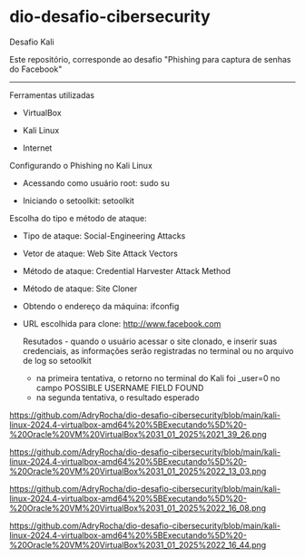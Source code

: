 # dio-desafio-cibersecurity
Desafio Kali  

Este repositório, corresponde ao desafio "Phishing para captura de senhas do Facebook" 

----------------------------------------------------------------------------
Ferramentas utilizadas  

- VirtualBox  

- Kali Linux  

- Internet

    
Configurando o Phishing no Kali Linux  

- Acessando como usuário root: sudo su
   
- Iniciando o setoolkit: setoolkit
  
Escolha do tipo e método de ataque:  
- Tipo de ataque: Social-Engineering Attacks
  
- Vetor de ataque: Web Site Attack Vectors
  
- Método de ataque: Credential Harvester Attack Method
   
- Método de ataque: Site Cloner
  
- Obtendo o endereço da máquina: ifconfig
  
- URL escolhida para clone: http://www.facebook.com
  
  Resutados - quando o usuário acessar o site clonado, e inserir suas credenciais, as informações serão registradas no terminal ou no arquivo de log so setoolkit

  - na primeira tentativa, o retorno no terminal do Kali foi _user=0 no campo POSSIBLE USERNAME FIELD FOUND
  - na segunda tentativa, o resultado esperado
    
https://github.com/AdryRocha/dio-desafio-cibersecurity/blob/main/kali-linux-2024.4-virtualbox-amd64%20%5BExecutando%5D%20-%20Oracle%20VM%20VirtualBox%2031_01_2025%2021_39_26.png
  
https://github.com/AdryRocha/dio-desafio-cibersecurity/blob/main/kali-linux-2024.4-virtualbox-amd64%20%5BExecutando%5D%20-%20Oracle%20VM%20VirtualBox%2031_01_2025%2022_13_03.png  

https://github.com/AdryRocha/dio-desafio-cibersecurity/blob/main/kali-linux-2024.4-virtualbox-amd64%20%5BExecutando%5D%20-%20Oracle%20VM%20VirtualBox%2031_01_2025%2022_16_08.png  

https://github.com/AdryRocha/dio-desafio-cibersecurity/blob/main/kali-linux-2024.4-virtualbox-amd64%20%5BExecutando%5D%20-%20Oracle%20VM%20VirtualBox%2031_01_2025%2022_16_44.png  
  



 
  
